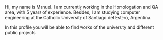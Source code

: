Hi, my name is Manuel.
I am currently working in the Homologation and QA area, with 5 years of experience. Besides, I am studying computer engineering at the Catholic University of Santiago del Estero, Argentina.

In this profile you will be able to find works of the university and different public projects
